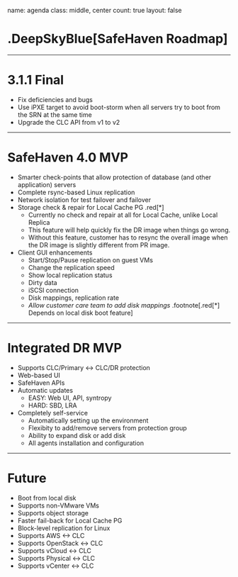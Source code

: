 name: agenda
class: middle, center
count: true
layout: false

# .DeepSkyBlue[SafeHaven Roadmap]
---

# 3.1.1 Final 
+ Fix deficiencies and bugs
+ Use iPXE target to avoid boot-storm when all servers try to boot from the SRN at the same time
+ Upgrade the CLC API from v1 to v2
---

# SafeHaven 4.0 MVP 
+ Smarter check-points that allow protection of database (and other application) servers
+ Complete rsync-based Linux replication
+ Network isolation for test failover and failover
+ Storage check & repair for Local Cache PG .red[*]
  - Currently no check and repair at all for Local Cache, unlike Local Replica
  - This feature will help quickly fix the DR image when things go wrong. 
  - Without this feature, customer has to resync the overall image when the DR
  	image is slightly different from PR image. 
+ Client GUI enhancements
  - Start/Stop/Pause replication on guest VMs
  - Change the replication speed
  - Show local replication status
  - Dirty data
  - iSCSI connection
  - Disk mappings, replication rate  
  - *Allow customer care team to add disk mappings*
 .footnote[.red[*] Depends on local disk boot feature]
---

# Integrated DR MVP
+ Supports CLC/Primary <-> CLC/DR protection
+ Web-based UI
+ SafeHaven APIs
+ Automatic updates
  - EASY: Web UI, API, syntropy
  - HARD: SBD, LRA
+ Completely self-service
  - Automatically setting up the environment
  - Flexibity to add/remove servers from protection group
  - Ability to expand disk or add disk
  - All agents installation and configuration

---

# Future
+ Boot from local disk
+ Supports non-VMware VMs
+ Supports object storage
+ Faster fail-back for Local Cache PG
+ Block-level replication for Linux
+ Supports AWS <-> CLC
+ Supports OpenStack <-> CLC
+ Supports vCloud <-> CLC
+ Supports Physical <-> CLC
+ Supports vCenter <-> CLC 
